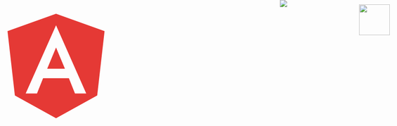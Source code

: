 
<!-- https://fonts.google.com/?subset=latin&sort=alpha&selection.family=Aldrich -->
<link href="https://fonts.googleapis.com/css?family=Aldrich" rel="stylesheet">


<Background>
<!-- <BgClouds color1="#4b8ced" color2="#ffffff" divisions="15" start="70" end="90" /> -->
<BgSlash angle="50deg" color1="#212224" percent1="60%" color2="#4b8ced" percent2="50%" />
</Background>



<CustomText 
content="fdsdsf" 
styles='{
    "background" : "blue",
    "top" : "20px",
    "font-family": "\"Aldrich\", sans-serif"
}' />


<!-- Using image -->
<img src="https://cdn4.buysellads.net/uu/1/41334/1550855401-cc_light.png" style="
min-width:300px;
min-height:400px;
position:fixed;
top:0px;
right:0px;
">

<!-- Using material-icon-theme -->
<img src="./node_modules/material-icon-theme/icons/css.svg" style="
width:70px;
position:fixed;
top:10px;
right:50px;
">

<!-- Using ionicons-theme -->
<img src="./node_modules/ionicons/src/svg/ios-add.svg" style="
width:70px;
position:fixed;
top:10px;
right:50px;
">


<!-- Using inline svg -->
<div style="
min-width:300px;
min-height:400px;
position:fixed;
top:0px;
left:0px;
">
<svg version="1.1" viewBox="0 0 24 24" xmlns="http://www.w3.org/2000/svg">
<path d="m12 2.5 8.84 3.15-1.34 11.7-7.5 4.15-7.5-4.15-1.34-11.7 8.84-3.15m0 2.1-5.53 12.4h2.06l1.11-2.78h4.7l1.11 2.78h2.05l-5.5-12.4m1.62 7.9h-3.23l1.61-3.87z" fill="#e53935"/>
</svg>
</div>